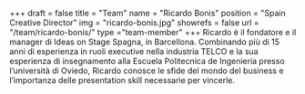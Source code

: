 +++
draft		= false
title		= "Team"
name		= "Ricardo Bonis"
position 	= "Spain Creative Director"
img			= "ricardo-bonis.jpg"
showrefs	= false
url			= "/team/ricardo-bonis/"
type		="team-member"
+++
Ricardo è il fondatore e il manager di Ideas on Stage Spagna, in Barcellona. Combinando più di 15 anni di esperienza in ruoli executive nella industria TELCO e la sua esperienza di insegnamento alla Escuela Politecnica de Ingenieria presso l’università di Oviedo, Ricardo conosce le sfide del mondo del business e l’importanza delle presentation skill necessarie per vincerle.